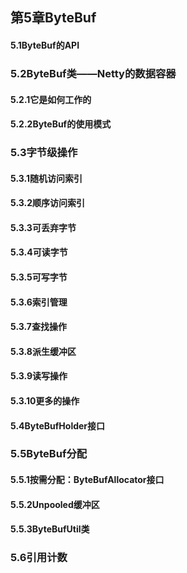 ## 第5章ByteBuf
#### 5.1ByteBuf的API



### 5.2ByteBuf类——Netty的数据容器
#### 5.2.1它是如何工作的



#### 5.2.2ByteBuf的使用模式



### 5.3字节级操作
#### 5.3.1随机访问索引



#### 5.3.2顺序访问索引



#### 5.3.3可丢弃字节



#### 5.3.4可读字节



#### 5.3.5可写字节



#### 5.3.6索引管理



#### 5.3.7查找操作



#### 5.3.8派生缓冲区



#### 5.3.9读写操作



#### 5.3.10更多的操作



#### 5.4ByteBufHolder接口



### 5.5ByteBuf分配
#### 5.5.1按需分配：ByteBufAllocator接口



#### 5.5.2Unpooled缓冲区



#### 5.5.3ByteBufUtil类



### 5.6引用计数
